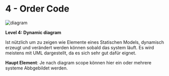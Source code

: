 # 4 - Order Code

![diagram](https://www.plantuml.com/plantuml/svg/0/hLJ1Qjmm4BqR_0_JKrhAvWDAMDBDbh9GA3I5dWTfrXQH9JCQfrdQ_dibUstBpYQd-23BUezvJqyZtmP1bgwnPH4UZ6kHiG4c9UWgI_2dB20-ErGF5VlEwJjlFT_SV75YvBJTmg-QK5uWxT8SET6-cQgMhqpaNk3UUIVixKZTsOxAubzPbCKLxEbe747mJHo4cBoSMWfbyKuFoE06PbipD7g0tCuCdsKXCx3GL1P3I5Bz1Bwp9ZupBV6Yw9ZLHr0SCw6U-zwdSO-27oOKdIAReGSzOHL93-n9qDYGuNqKcObxuaUZA3S-6sWjgbn_gjzuROwdIyXbLslL7zJwOCHp7lQi6_2HLdLZYdftEkXdMzLaIUWLhGiA6pZJnq_L1ObTCUQrP0arqqhiSkd2kgEOB8hnBjIcZU3wT3URxJBiJz3rpR1Od5XPE0jYjZvn8wD1XrKY9KC_QnCWNZw1-FPjCeKMn4Ee_Mz01_I4JHilf3-2SJMnaNHWOs3tBIc3m_55gf3JOufJT67W75mGxbI_xNKUniNRTSHKTveEPL87VrQAejORdlOwdklhlzkrNkBTnltqlwZ_)

**Level 4: Dynamic diagram**

Ist nützlich um zu zeigen wie Elemente eines Statischen Models, dynamisch erzeugt und verändert werden können sobald das system läuft.
Es wird meistens mit UML dargestellt, da es sich sehr gut dafür eignet.

**Haupt Element**: Je nach diagram scope können hier ein oder mehrere systeme Abbgebildet werden.
